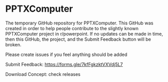 # PPTXComputer
The temporary GitHub repository for PPTXComputer.
This GitHub was created in order to help people contribute to the slightly known PPTXComputer project in r/powerpoint.
If no updates can be made in time, then this GitHub, the project, and the Submit Feedback button will be broken.

Please create issues if you feel anything should be added

Submit Feedback: https://forms.gle/7kfFgkzktVXVdj5L7

Download Concept: check releases
